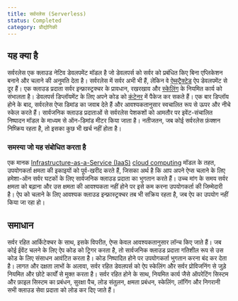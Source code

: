```yaml
---
title: सर्वरलेस (Serverless)
status: Completed
category: प्रौद्योगिकी
---
```


## यह क्या है

सर्वरलेस एक क्लाउड नेटिव डेवलपमेंट मॉडल है जो डेवलपर्स को सर्वर को प्रबंधित किए बिना एप्लिकेशन बनाने और चलाने की अनुमति देता है। सर्वरलेस में सर्वर अभी भी हैं, लेकिन वे [ऐब्स्ट्रैक्टेड](/hi/abstraction/) ऐप डेवलपमेंट से दूर हैं। एक क्लाउड प्रदाता सर्वर इन्फ्रास्ट्रक्चर के प्रावधान, रखरखाव और [स्केलिंग](/hi/scalability/) के नियमित कार्य को संभालता है। डेवलपर्स डिप्लॉयमेंट के लिए अपने कोड को [कंटेनर](/hi/container/) में पैकेज कर सकते हैं। एक बार डिप्लॉय होने के बाद, सर्वरलेस ऐप्स डिमांड का जवाब देते हैं और आवश्यकतानुसार स्वचालित रूप से ऊपर और नीचे स्केल करते हैं। सार्वजनिक क्लाउड प्रदाताओं से सर्वरलेस पेशकशों को आमतौर पर इवेंट-संचालित निष्पादन मॉडल के माध्यम से ऑन-डिमांड मीटर किया जाता है। नतीजतन, जब कोई सर्वरलेस फ़ंक्शन निष्क्रिय रहता है, तो इसका कुछ भी खर्च नहीं होता है।

### समस्या जो यह संबोधित करता है

एक मानक [Infrastructure-as-a-Service (IaaS)](/infrastructure-as-a-service/) [cloud computing](/cloud-computing/) मॉडल के तहत, उपयोगकर्ता क्षमता की इकाइयों को पूर्व-खरीद करते हैं, जिसका अर्थ है कि आप अपने ऐप्स चलाने के लिए हमेशा-ऑन सर्वर घटकों के लिए सार्वजनिक क्लाउड प्रदाता का भुगतान करते हैं। उच्च मांग के समय सर्वर क्षमता को बढ़ाना और उस क्षमता की आवश्यकता नहीं होने पर इसे कम करना उपयोगकर्ता की जिम्मेदारी है। ऐप को चलाने के लिए आवश्यक क्लाउड इन्फ्रास्ट्रक्चर तब भी सक्रिय रहता है, जब ऐप का उपयोग नहीं किया जा रहा हो।

## समाधान

सर्वर रहित आर्किटेक्चर के साथ, इसके विपरीत, ऐप्स केवल आवश्यकतानुसार लॉन्च किए जाते हैं। जब कोई ईवेंट चलने के लिए ऐप कोड को ट्रिगर करता है, तो सार्वजनिक क्लाउड प्रदाता गतिशील रूप से उस कोड के लिए संसाधन आवंटित करता है। कोड निष्पादित होने पर उपयोगकर्ता भुगतान करना बंद कर देता है। लागत और दक्षता लाभों के अलावा, सर्वर रहित डेवलपर्स को ऐप स्केलिंग और सर्वर प्रोविजनिंग से जुड़े नियमित और छोटे कार्यों से मुक्त करता है। सर्वर रहित होने के साथ, नियमित कार्य जैसे ऑपरेटिंग सिस्टम और फ़ाइल सिस्टम का प्रबंधन, सुरक्षा पैच, लोड संतुलन, क्षमता प्रबंधन, स्केलिंग, लॉगिंग और निगरानी सभी क्लाउड सेवा प्रदाता को लोड कर दिए जाते हैं।

